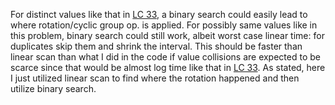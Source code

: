 For distinct values like that in [LC 33](https://leetcode.com/problems/search-in-rotated-sorted-array/description/), a binary search could easily lead to where rotation/cyclic group op. is applied.
For possibly same values like in this problem, binary search could still work, albeit worst case linear time: for duplicates skip them and shrink the interval.
This should be faster than linear scan than what I did in the code if value collisions are expected to be scarce since that would be almost log time like that in [LC 33](https://leetcode.com/problems/search-in-rotated-sorted-array/description/).
As stated, here I just utilized linear scan to find where the rotation happened and then utilize binary search.
